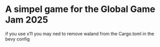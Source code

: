 # A simpel game for the Global Game Jam 2025

if you use x11 you may ned to remove waland from the Cargo.toml in the bevy config
